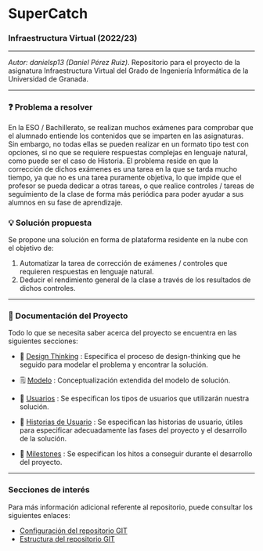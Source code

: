# SuperCatch



### Infraestructura Virtual (2022/23)

****

*Autor: danielsp13 (Daniel Pérez Ruiz)*. Repositorio para el proyecto de la asignatura Infraestructura Virtual del Grado de Ingeniería Informática de la Universidad de Granada.

****

###  :question: Problema a resolver

En la ESO / Bachillerato, se realizan muchos exámenes para comprobar que el alumnado entiende los contenidos que se imparten en las asignaturas. Sin embargo, no todas ellas se pueden realizar en un formato tipo test con opciones, si no que se requiere respuestas complejas en lenguaje natural, como puede ser el caso de Historia. El problema reside en que la corrección de dichos exámenes es una tarea en la que se tarda mucho tiempo, ya que no es una tarea puramente objetiva, lo que impide que el profesor se pueda dedicar a otras tareas, o que realice controles / tareas de seguimiento de la clase de forma más periódica para poder ayudar a sus alumnos en su fase de aprendizaje.

###  :bulb:  Solución propuesta

Se propone una solución en forma de plataforma residente en la nube con el objetivo de:

1. Automatizar la tarea de corrección de exámenes / controles que requieren respuestas en lenguaje natural.
2. Deducir el rendimiento general de la clase a través de los resultados de dichos controles.

****

### :page_with_curl: Documentación del Proyecto

Todo lo que se necesita saber acerca del proyecto se encuentra en las siguientes secciones:

* :thinking: [Design Thinking](docs/design-thinking.md) : Especifica el proceso de design-thinking que he seguido para modelar el problema y encontrar la solución.
* :spiral_notepad: [Modelo](docs/modelo.md) : Conceptualización extendida del modelo de solución.



* :busts_in_silhouette: [Usuarios](docs/users.md) : Se especifican los tipos de usuarios que utilizarán nuestra solución.
* :notebook: [Historias de Usuario](docs/user-stories.md) : Se especifican las historias de usuario, útiles para especificar adecuadamente las fases del proyecto y el desarrollo de la solución.
* :checkered_flag: [Milestones](docs/milestones.md) : Se especifican los hitos a conseguir durante el desarrollo del proyecto.

****

###  Secciones de interés

Para más información adicional referente al repositorio, puede consultar los siguientes enlaces:

* [Configuración del repositorio GIT](repo-res/gitconfig.md)
* [Estructura del repositorio GIT](repo-res/gitstructure.md)